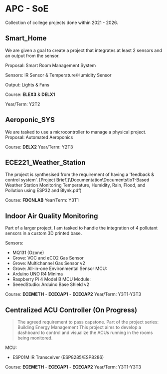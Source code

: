 # APC - SoE
Collection of college projects done within 2021 - 2026.

## Smart_Home
We are given a goal to create a project that integrates at least 2 sensors and an output from the sensor.

Proposal: Smart Room Management System

Sensors: IR Sensor & Temperature/Humidity Sensor

Output: Lights & Fans

Course: **ELEX3** & **DELX1**

Year/Term: Y2T2

## Aeroponic_SYS
We are tasked to use a microcontroller to manage a physical project.
Proposal: Automated Aeroponics

Course: **DELX2**
Year/Term: Y2T3

## ECE221_Weather_Station
The project is synthesised from the requirement of having a 'feedback & control system'.
[Project Brief](\Documentation\Documents\IoT-Based Weather Station Monitoring Temperature, Humidity, Rain, Flood, and Pollution using ESP32 and Blynk.pdf)

Course: **FDCNLAB**
Year/Term: Y3T1

## Indoor Air Quality Monitoring
Part of a larger project, I am tasked to handle the integration of 4 pollutant sensors in a custom 3D printed base.

Sensors:
- MQ131 (Ozone)
- Grove: VOC and eCO2 Gas Sensor
- Grove: Multichannel Gas Sensor v2
- Grove: All-in-one Environmental Sensor
MCU:
- Arduino UNO R4 Minima
- Raspberry Pi 4 Model B
MCU Module:
- SeeedStudio: Arduino Base Shield v2 

Course: **ECEMETH** - **ECECAP1** - **ECECAP2**
Year/Term: Y3T1-Y3T3

## Centralized ACU Controller (On Progress)
> The agreed requirement to pass capstone.
Part of the project series: Building Energy Management
This project aims to develop a dashboard to control and visualize the ACUs running in the rooms being monitored.

MCU:
- ESP01M IR Transceiver (ESP8285/ESP8286)

Course: **ECEMETH** - **ECECAP1** - **ECECAP2**
Year/Term: Y3T1-Y3T3
